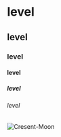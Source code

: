 # level
## level
### level
#### level
##### level
###### level

 ![Cresent-Moon](https://github.com/ApoorvaR05/skills-communicate-using-markdown/assets/135038725/f495362a-189f-4dd0-9616-7c8bda13a31f)

